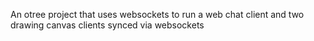 An otree project that uses websockets to run a web chat client and two drawing canvas clients synced via websockets
